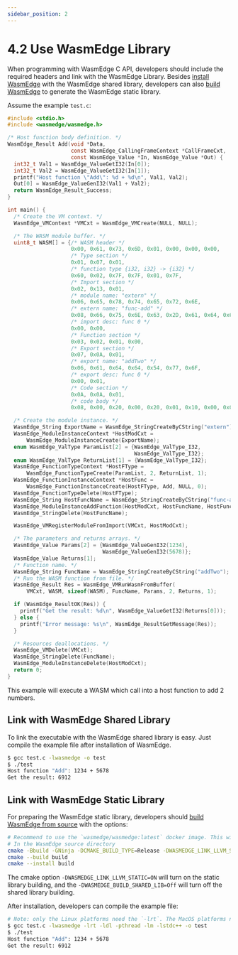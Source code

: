 ```yaml
---
sidebar_position: 2
---
```


# 4.2 Use WasmEdge Library

When programming with WasmEdge C API, developers should include the required headers and link with the WasmEdge Library.
Besides [install WasmEdge](../../quick_start/install.md) with the WasmEdge shared library, developers can also [build WasmEdge](../../contribute/build_from_src.md) to generate the WasmEdge static library.

Assume the example `test.c`:

```c
#include <stdio.h>
#include <wasmedge/wasmedge.h>

/* Host function body definition. */
WasmEdge_Result Add(void *Data,
                    const WasmEdge_CallingFrameContext *CallFrameCxt,
                    const WasmEdge_Value *In, WasmEdge_Value *Out) {
  int32_t Val1 = WasmEdge_ValueGetI32(In[0]);
  int32_t Val2 = WasmEdge_ValueGetI32(In[1]);
  printf("Host function \"Add\": %d + %d\n", Val1, Val2);
  Out[0] = WasmEdge_ValueGenI32(Val1 + Val2);
  return WasmEdge_Result_Success;
}

int main() {
  /* Create the VM context. */
  WasmEdge_VMContext *VMCxt = WasmEdge_VMCreate(NULL, NULL);

  /* The WASM module buffer. */
  uint8_t WASM[] = {/* WASM header */
                    0x00, 0x61, 0x73, 0x6D, 0x01, 0x00, 0x00, 0x00,
                    /* Type section */
                    0x01, 0x07, 0x01,
                    /* function type {i32, i32} -> {i32} */
                    0x60, 0x02, 0x7F, 0x7F, 0x01, 0x7F,
                    /* Import section */
                    0x02, 0x13, 0x01,
                    /* module name: "extern" */
                    0x06, 0x65, 0x78, 0x74, 0x65, 0x72, 0x6E,
                    /* extern name: "func-add" */
                    0x08, 0x66, 0x75, 0x6E, 0x63, 0x2D, 0x61, 0x64, 0x64,
                    /* import desc: func 0 */
                    0x00, 0x00,
                    /* Function section */
                    0x03, 0x02, 0x01, 0x00,
                    /* Export section */
                    0x07, 0x0A, 0x01,
                    /* export name: "addTwo" */
                    0x06, 0x61, 0x64, 0x64, 0x54, 0x77, 0x6F,
                    /* export desc: func 0 */
                    0x00, 0x01,
                    /* Code section */
                    0x0A, 0x0A, 0x01,
                    /* code body */
                    0x08, 0x00, 0x20, 0x00, 0x20, 0x01, 0x10, 0x00, 0x0B};

  /* Create the module instance. */
  WasmEdge_String ExportName = WasmEdge_StringCreateByCString("extern");
  WasmEdge_ModuleInstanceContext *HostModCxt =
      WasmEdge_ModuleInstanceCreate(ExportName);
  enum WasmEdge_ValType ParamList[2] = {WasmEdge_ValType_I32,
                                        WasmEdge_ValType_I32};
  enum WasmEdge_ValType ReturnList[1] = {WasmEdge_ValType_I32};
  WasmEdge_FunctionTypeContext *HostFType =
      WasmEdge_FunctionTypeCreate(ParamList, 2, ReturnList, 1);
  WasmEdge_FunctionInstanceContext *HostFunc =
      WasmEdge_FunctionInstanceCreate(HostFType, Add, NULL, 0);
  WasmEdge_FunctionTypeDelete(HostFType);
  WasmEdge_String HostFuncName = WasmEdge_StringCreateByCString("func-add");
  WasmEdge_ModuleInstanceAddFunction(HostModCxt, HostFuncName, HostFunc);
  WasmEdge_StringDelete(HostFuncName);

  WasmEdge_VMRegisterModuleFromImport(VMCxt, HostModCxt);

  /* The parameters and returns arrays. */
  WasmEdge_Value Params[2] = {WasmEdge_ValueGenI32(1234),
                              WasmEdge_ValueGenI32(5678)};
  WasmEdge_Value Returns[1];
  /* Function name. */
  WasmEdge_String FuncName = WasmEdge_StringCreateByCString("addTwo");
  /* Run the WASM function from file. */
  WasmEdge_Result Res = WasmEdge_VMRunWasmFromBuffer(
      VMCxt, WASM, sizeof(WASM), FuncName, Params, 2, Returns, 1);

  if (WasmEdge_ResultOK(Res)) {
    printf("Get the result: %d\n", WasmEdge_ValueGetI32(Returns[0]));
  } else {
    printf("Error message: %s\n", WasmEdge_ResultGetMessage(Res));
  }

  /* Resources deallocations. */
  WasmEdge_VMDelete(VMCxt);
  WasmEdge_StringDelete(FuncName);
  WasmEdge_ModuleInstanceDelete(HostModCxt);
  return 0;
}
```

This example will execute a WASM which call into a host function to add 2 numbers.

## Link with WasmEdge Shared Library

To link the executable with the WasmEdge shared library is easy. Just compile the example file after installation of WasmEdge.

```bash
$ gcc test.c -lwasmedge -o test
$ ./test
Host function "Add": 1234 + 5678
Get the result: 6912
```

## Link with WasmEdge Static Library

For preparing the WasmEdge static library, developers should [build WasmEdge from source](../../contribute/build_from_src.md#cmake-building-options) with the options:

```bash
# Recommend to use the `wasmedge/wasmedge:latest` docker image. This will provide the required packages.
# In the WasmEdge source directory
cmake -Bbuild -GNinja -DCMAKE_BUILD_TYPE=Release -DWASMEDGE_LINK_LLVM_STATIC=ON -DWASMEDGE_BUILD_SHARED_LIB=Off -DWASMEDGE_BUILD_STATIC_LIB=On -DWASMEDGE_LINK_TOOLS_STATIC=On -DWASMEDGE_BUILD_PLUGINS=Off
cmake --build build
cmake --install build
```

The cmake option `-DWASMEDGE_LINK_LLVM_STATIC=ON` will turn on the static library building, and the `-DWASMEDGE_BUILD_SHARED_LIB=Off` will turn off the shared library building.

After installation, developers can compile the example file:

```bash
# Note: only the Linux platforms need the `-lrt`. The MacOS platforms not need this linker flag.
$ gcc test.c -lwasmedge -lrt -ldl -pthread -lm -lstdc++ -o test
$ ./test
Host function "Add": 1234 + 5678
Get the result: 6912
```
